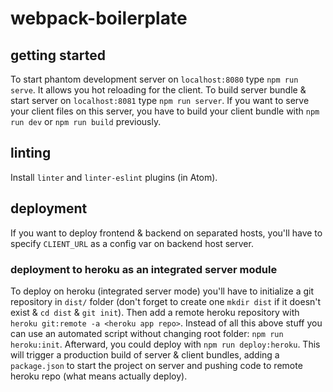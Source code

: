 # webpack-boilerplate

## getting started

To start phantom development server on `localhost:8080` type `npm run serve`. It allows you hot reloading for the client.
To build server bundle & start server on `localhost:8081` type `npm run server`.
If you want to serve your client files on this server, you have to build your client bundle with `npm run dev` or `npm run build` previously.

## linting

Install `linter` and `linter-eslint` plugins (in Atom).

## deployment

If you want to deploy frontend & backend on separated hosts, you'll have to specify `CLIENT_URL` as a config var on backend host server.

### deployment to heroku as an integrated server module

To deploy on heroku (integrated server mode) you'll have to initialize a git repository in `dist/` folder (don't forget to create one `mkdir dist` if it doesn't exist & `cd dist` & `git init`). Then add a remote heroku repository with `heroku git:remote -a <heroku app repo>`.
Instead of all this above stuff you can use an automated script without changing root folder: `npm run heroku:init`.
Afterward, you could deploy with `npm run deploy:heroku`. This will trigger a production build of server & client bundles, adding a `package.json` to start the project on server and pushing code to remote heroku repo (what means actually deploy).
